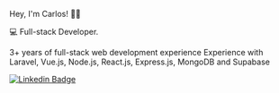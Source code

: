 Hey, I'm Carlos! 👋🏾

💻 Full-stack Developer.

3+ years of full-stack web development experience
Experience with Laravel, Vue.js, Node.js, React.js, Express.js, MongoDB and Supabase

[![Linkedin Badge](https://img.shields.io/badge/-LinkedIn-blue?style=flat-square&logo=Linkedin&logoColor=white&link=https://www.linkedin.com/in/carlos-eduardo-alves-viana/)](https://www.linkedin.com/in/carlos-eduardo-alves-viana/)
